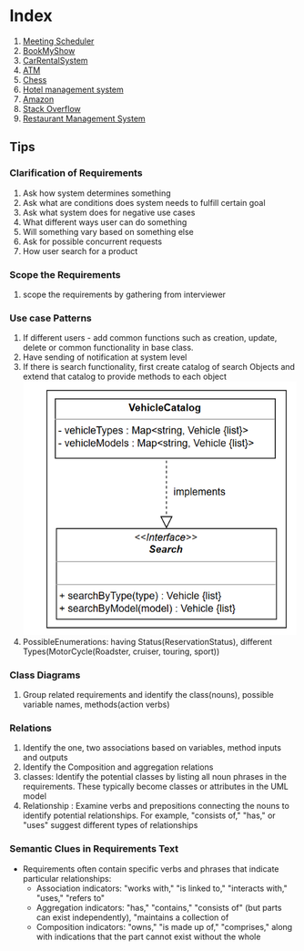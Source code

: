 # Index

1. [Meeting Scheduler](meetingSchedular/requeriments.md)
2. [BookMyShow](BookMyShow/readme.md)
3. [CarRentalSystem](carRentalSystem/readme.md)
4. [ATM](ATM/readme.md)
5. [Chess](chess/readme.md)
6. [Hotel management system](hotelManagementSystem/readme.md)
7. [Amazon](Amazon/readme.md )
8. [Stack Overflow](StackOverflow/readme.md)
9. [Restaurant Management System](RestaurantManagementSystem/readme.md)


## Tips

### Clarification of Requirements
1. Ask how system determines something
2. Ask what are conditions does system needs to fulfill certain goal
3. Ask what system does for negative use cases 
4. What different ways user can do something
5. Will something vary based on something else
6. Ask for possible concurrent requests
7. How user search for a product

### Scope the Requirements
1. scope the requirements by gathering from interviewer

### Use case Patterns
1. If different users - add common functions such as creation, update, delete or common functionality in base class.
2. Have sending of notification at system level 
3. If there is search functionality, first create catalog of search Objects and extend that catalog to provide methods to each object 
   ![img.png](img.png)
4. PossibleEnumerations: having Status(ReservationStatus), different Types(MotorCycle(Roadster, cruiser, touring, sport))


### Class Diagrams
1. Group related requirements and identify the class(nouns), possible variable names, methods(action verbs) 

### Relations
1. Identify the one, two associations based on variables, method inputs and outputs
2. Identify the Composition and aggregation relations
3. classes: Identify the potential classes by listing all noun phrases in the requirements. These typically become classes or attributes in the UML model
4. Relationship : Examine verbs and prepositions connecting the nouns to identify potential relationships. For example, "consists of," "has," or "uses" suggest different types of relationships

### Semantic Clues in Requirements Text
 - Requirements often contain specific verbs and phrases that indicate particular relationships:
   - Association indicators: "works with," "is linked to," "interacts with," "uses," "refers to"
   - Aggregation indicators: "has," "contains," "consists of" (but parts can exist independently), "maintains a collection of
   - Composition indicators: "owns," "is made up of," "comprises," along with indications that the part cannot exist without the whole